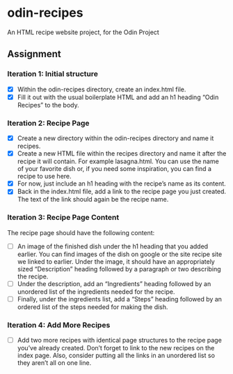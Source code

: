 # odin-recipes
 An HTML recipe website project, for the Odin Project


## Assignment

### Iteration 1: Initial structure

- [x]    Within the odin-recipes directory, create an index.html file.
- [x]    Fill it out with the usual boilerplate HTML and add an h1 heading “Odin Recipes” to the body.

### Iteration 2: Recipe Page

- [x]    Create a new directory within the odin-recipes directory and name it recipes.
- [x]    Create a new HTML file within the recipes directory and name it after the recipe it will contain. For example lasagna.html. You can use the name of your favorite dish or, if you need some inspiration, you can find a recipe to use here.
- [x]    For now, just include an h1 heading with the recipe’s name as its content.
- [x]    Back in the index.html file, add a link to the recipe page you just created. The text of the link should again be the recipe name.

### Iteration 3: Recipe Page Content

The recipe page should have the following content:

- [ ]    An image of the finished dish under the h1 heading that you added earlier. You can find images of the dish on google or the site recipe site we linked to earlier.
    Under the image, it should have an appropriately sized “Description” heading followed by a paragraph or two describing the recipe.
- [ ]    Under the description, add an “Ingredients” heading followed by an unordered list of the ingredients needed for the recipe.
- [ ]    Finally, under the ingredients list, add a “Steps” heading followed by an ordered list of the steps needed for making the dish.

### Iteration 4: Add More Recipes

- [ ]    Add two more recipes with identical page structures to the recipe page you’ve already created.
    Don’t forget to link to the new recipes on the index page. Also, consider putting all the links in an unordered list so they aren’t all on one line.

